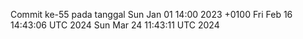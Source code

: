 Commit ke-55 pada tanggal Sun Jan 01 14:00 2023 +0100
Fri Feb 16 14:43:06 UTC 2024
Sun Mar 24 11:43:11 UTC 2024
